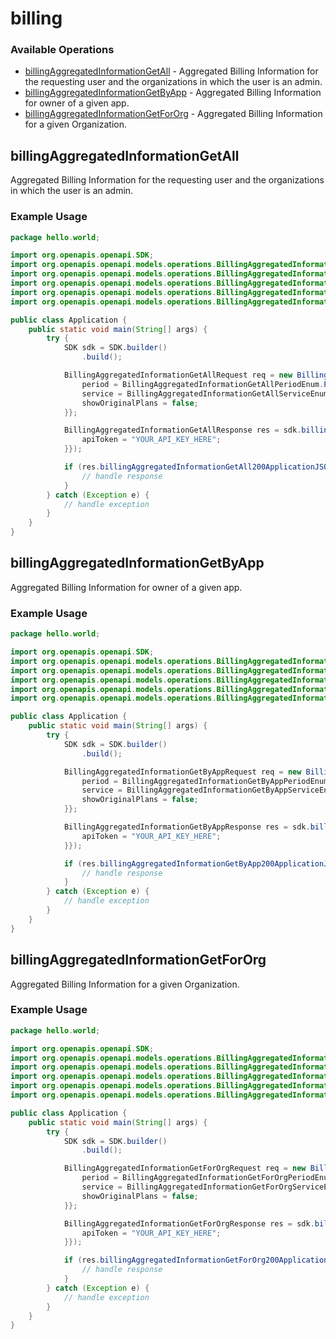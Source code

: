 # billing

### Available Operations

* [billingAggregatedInformationGetAll](#billingaggregatedinformationgetall) - Aggregated Billing Information for the requesting user and the organizations in which the user is an admin.
* [billingAggregatedInformationGetByApp](#billingaggregatedinformationgetbyapp) - Aggregated Billing Information for owner of a given app.
* [billingAggregatedInformationGetForOrg](#billingaggregatedinformationgetfororg) - Aggregated Billing Information for a given Organization.

## billingAggregatedInformationGetAll

Aggregated Billing Information for the requesting user and the organizations in which the user is an admin.

### Example Usage

```java
package hello.world;

import org.openapis.openapi.SDK;
import org.openapis.openapi.models.operations.BillingAggregatedInformationGetAllPeriodEnum;
import org.openapis.openapi.models.operations.BillingAggregatedInformationGetAllRequest;
import org.openapis.openapi.models.operations.BillingAggregatedInformationGetAllResponse;
import org.openapis.openapi.models.operations.BillingAggregatedInformationGetAllSecurity;
import org.openapis.openapi.models.operations.BillingAggregatedInformationGetAllServiceEnum;

public class Application {
    public static void main(String[] args) {
        try {
            SDK sdk = SDK.builder()
                .build();

            BillingAggregatedInformationGetAllRequest req = new BillingAggregatedInformationGetAllRequest() {{
                period = BillingAggregatedInformationGetAllPeriodEnum.PREVIOUS;
                service = BillingAggregatedInformationGetAllServiceEnum.BUILD;
                showOriginalPlans = false;
            }};            

            BillingAggregatedInformationGetAllResponse res = sdk.billing.billingAggregatedInformationGetAll(req, new BillingAggregatedInformationGetAllSecurity("consectetur") {{
                apiToken = "YOUR_API_KEY_HERE";
            }});

            if (res.billingAggregatedInformationGetAll200ApplicationJSONObject != null) {
                // handle response
            }
        } catch (Exception e) {
            // handle exception
        }
    }
}
```

## billingAggregatedInformationGetByApp

Aggregated Billing Information for owner of a given app.

### Example Usage

```java
package hello.world;

import org.openapis.openapi.SDK;
import org.openapis.openapi.models.operations.BillingAggregatedInformationGetByAppPeriodEnum;
import org.openapis.openapi.models.operations.BillingAggregatedInformationGetByAppRequest;
import org.openapis.openapi.models.operations.BillingAggregatedInformationGetByAppResponse;
import org.openapis.openapi.models.operations.BillingAggregatedInformationGetByAppSecurity;
import org.openapis.openapi.models.operations.BillingAggregatedInformationGetByAppServiceEnum;

public class Application {
    public static void main(String[] args) {
        try {
            SDK sdk = SDK.builder()
                .build();

            BillingAggregatedInformationGetByAppRequest req = new BillingAggregatedInformationGetByAppRequest("in", "exercitationem") {{
                period = BillingAggregatedInformationGetByAppPeriodEnum.NEXT;
                service = BillingAggregatedInformationGetByAppServiceEnum.BUILD;
                showOriginalPlans = false;
            }};            

            BillingAggregatedInformationGetByAppResponse res = sdk.billing.billingAggregatedInformationGetByApp(req, new BillingAggregatedInformationGetByAppSecurity("numquam") {{
                apiToken = "YOUR_API_KEY_HERE";
            }});

            if (res.billingAggregatedInformationGetByApp200ApplicationJSONObject != null) {
                // handle response
            }
        } catch (Exception e) {
            // handle exception
        }
    }
}
```

## billingAggregatedInformationGetForOrg

Aggregated Billing Information for a given Organization.

### Example Usage

```java
package hello.world;

import org.openapis.openapi.SDK;
import org.openapis.openapi.models.operations.BillingAggregatedInformationGetForOrgPeriodEnum;
import org.openapis.openapi.models.operations.BillingAggregatedInformationGetForOrgRequest;
import org.openapis.openapi.models.operations.BillingAggregatedInformationGetForOrgResponse;
import org.openapis.openapi.models.operations.BillingAggregatedInformationGetForOrgSecurity;
import org.openapis.openapi.models.operations.BillingAggregatedInformationGetForOrgServiceEnum;

public class Application {
    public static void main(String[] args) {
        try {
            SDK sdk = SDK.builder()
                .build();

            BillingAggregatedInformationGetForOrgRequest req = new BillingAggregatedInformationGetForOrgRequest("doloribus") {{
                period = BillingAggregatedInformationGetForOrgPeriodEnum.CURRENT;
                service = BillingAggregatedInformationGetForOrgServiceEnum.BUILD;
                showOriginalPlans = false;
            }};            

            BillingAggregatedInformationGetForOrgResponse res = sdk.billing.billingAggregatedInformationGetForOrg(req, new BillingAggregatedInformationGetForOrgSecurity("quidem") {{
                apiToken = "YOUR_API_KEY_HERE";
            }});

            if (res.billingAggregatedInformationGetForOrg200ApplicationJSONObject != null) {
                // handle response
            }
        } catch (Exception e) {
            // handle exception
        }
    }
}
```
